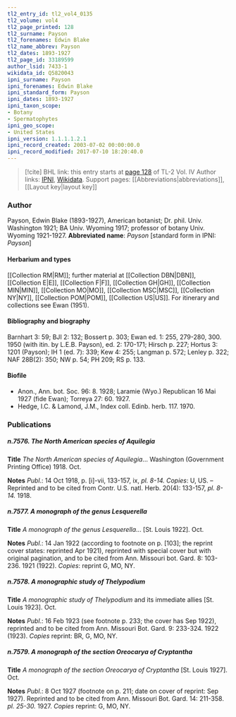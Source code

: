 ```yaml
---
tl2_entry_id: tl2_vol4_0135
tl2_volume: vol4
tl2_page_printed: 128
tl2_surname: Payson
tl2_forenames: Edwin Blake
tl2_name_abbrev: Payson
tl2_dates: 1893-1927
tl2_page_id: 33189599
author_lsid: 7433-1
wikidata_id: Q5820043
ipni_surname: Payson
ipni_forenames: Edwin Blake
ipni_standard_form: Payson
ipni_dates: 1893-1927
ipni_taxon_scope: 
- Botany
- Spermatophytes
ipni_geo_scope: 
- United States
ipni_version: 1.1.1.1.2.1
ipni_record_created: 2003-07-02 00:00:00.0
ipni_record_modified: 2017-07-10 18:20:40.0
---
```


> [!cite] BHL link: this entry starts at [page 128](https://www.biodiversitylibrary.org/page/33189599) of TL-2 Vol. IV
> Author links: [IPNI](https://www.ipni.org/a/7433-1), [Wikidata](https://www.wikidata.org/wiki/Q5820043). Support pages: [[Abbreviations|abbreviations]], [[Layout key|layout key]]

### Author

Payson, Edwin Blake (1893-1927), American botanist; Dr. phil. Univ. Washington 1921; BA Univ. Wyoming 1917; professor of botany Univ. Wyoming 1921-1927. 
**Abbreviated name**: *Payson* \[standard form in IPNI: *Payson*\]

#### Herbarium and types

[[Collection RM|RM]]; further material at [[Collection DBN|DBN]], [[Collection E|E]], [[Collection F|F]], [[Collection GH|GH]], [[Collection MIN|MIN]], [[Collection MO|MO]], [[Collection MSC|MSC]], [[Collection NY|NY]], [[Collection POM|POM]], [[Collection US|US]]. For itinerary and collections see Ewan (1951).

#### Bibliography and biography

Barnhart 3: 59; BJI 2: 132; Bossert p. 303; Ewan ed. 1: 255, 279-280, 300. 1950 (with itin. by L.E.B. Payson), ed. 2: 170-171; Hirsch p. 227; Hortus 3: 1201 (Payson); IH 1 (ed. 7): 339; Kew 4: 255; Langman p. 572; Lenley p. 322; NAF 28B(2): 350; NW p. 54; PH 209; RS p. 133.

#### Biofile

- Anon., Ann. bot. Soc. 96: 8. 1928; Laramie (Wyo.) Republican 16 Mai 1927 (fide Ewan); Torreya 27: 60. 1927.
- Hedge, I.C. & Lamond, J.M., Index coll. Edinb. herb. 117. 1970.

### Publications

##### n.7576. The North American species of Aquilegia

**Title**
*The North American species of Aquilegia*... Washington (Government Printing Office) 1918. Oct.

**Notes**
*Publ*.: 14 Oct 1918, p. \[i\]-vii, 133-157, ix, *pl. 8-14. Copies*: U, US. – Reprinted and to be cited from Contr. U.S. natl. Herb. 20(4): 133-157, *pl. 8-14.* 1918.

##### n.7577. A monograph of the genus Lesquerella

**Title**
*A monograph of the genus Lesquerella*... \[St. Louis 1922\]. Oct.

**Notes**
*Publ*.: 14 Jan 1922 (according to footnote on p. \[103\]; the reprint cover states: reprinted Apr 1921), reprinted with special cover but with original pagination, and to be cited from Ann. Missouri bot. Gard. 8: 103-236. 1921 (1922). *Copies*: reprint G, MO, NY.

##### n.7578. A monographic study of Thelypodium

**Title**
*A monographic study of Thelypodium* and its immediate allies \[St. Louis 1923\]. Oct.

**Notes**
*Publ*.: 16 Feb 1923 (see footnote p. 233; the cover has Sep 1922), reprinted and to be cited from Ann. Missouri Bot. Gard. 9: 233-324. 1922 (1923). *Copies* reprint: BR, G, MO, NY.

##### n.7579. A monograph of the section Oreocarya of Cryptantha

**Title**
*A monograph of the section Oreocarya of Cryptantha* \[St. Louis 1927\]. Oct.

**Notes**
*Publ*.: 8 Oct 1927 (footnote on p. 211; date on cover of reprint: Sep 1927). Reprinted and to be cited from Ann. Missouri Bot. Gard. 14: 211-358. *pl. 25-30.* 1927. *Copies* reprint: G, MO, NY.

